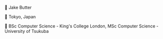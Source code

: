 📛 Jake Butter

📍  Tokyo, Japan

🏫 BSc Computer Science - King's College London, MSc Computer Science - University of Tsukuba
